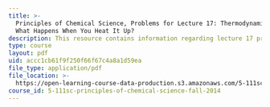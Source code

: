 ```yaml
---
title: >-
  Principles of Chemical Science, Problems for Lecture 17: Thermodynamics: Now
  What Happens When You Heat It Up?
description: This resource contains information regarding lecture 17 problem.
type: course
layout: pdf
uid: accc1cb61f9f250f66f67c4a8a1d59ea
file_type: application/pdf
file_location: >-
  https://open-learning-course-data-production.s3.amazonaws.com/5-111sc-principles-of-chemical-science-fall-2014/accc1cb61f9f250f66f67c4a8a1d59ea_MIT5_111F14_Lec17Prob.pdf
course_id: 5-111sc-principles-of-chemical-science-fall-2014
---
```

